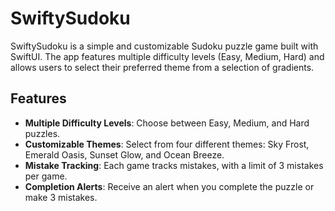 # SwiftySudoku

SwiftySudoku is a simple and customizable Sudoku puzzle game built with SwiftUI. The app features multiple difficulty levels (Easy, Medium, Hard) and allows users to select their preferred theme from a selection of gradients.

## Features

- **Multiple Difficulty Levels**: Choose between Easy, Medium, and Hard puzzles.
- **Customizable Themes**: Select from four different themes: Sky Frost, Emerald Oasis, Sunset Glow, and Ocean Breeze.
- **Mistake Tracking**: Each game tracks mistakes, with a limit of 3 mistakes per game.
- **Completion Alerts**: Receive an alert when you complete the puzzle or make 3 mistakes.
